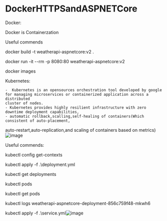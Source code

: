 # DockerHTTPSandASPNETCore

Docker:

Docker is Containerzation 

Useful commends

docker build -t weatherapi-aspnetcore:v2 .

docker run -it --rm -p 8080:80 weatherapi-aspnetcore:v2

docker images 

Kubernetes:

	-  Kubernetes is an opensources orchestration tool developed by google for managing microservices or containerized application across a distributed 
	cluster of nodes.
	- Kubernetes provides highly resilient infrastructure with zero downtime deployment capabilities,
	- automatic rollback,scalling,self-healing of containers(Which consistent of auto-placement,
 auto-restart,auto-replication,and scaling of containers based on metrics)![image](https://user-images.githubusercontent.com/46166592/191474885-42fc7b82-008a-461e-ba3c-f3c145c6f872.png)


Useful commends:

kubectl config get-contexts

kubectl apply -f .\deployment.yml

kubectl get deployments

kubectl pods

kubectl get pods

 kubectl logs weatherapi-aspnetcore-deployment-856c759f48-mkwh6

 kubectl apply -f .\service.yml![image](https://user-images.githubusercontent.com/46166592/191474935-71a0315f-accf-4d0e-8a4e-983c1600376e.png)
